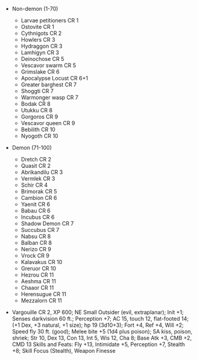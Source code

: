 - Non-demon (1-70)
  - Larvae petitioners CR 1
  - Ostovite CR 1
  - Cythnigots CR 2
  - Howlers CR 3
  - Hydraggon CR 3
  - Lamhigyn CR 3
  - Deinochose CR 5
  - Vescavor swarm CR 5
  - Grimslake CR 6
  - Apocalypse Locust CR 6+1
  - Greater barghest CR 7
  - Shoggti CR 7
  - Warmonger wasp CR 7
  - Bodak CR 8
  - Utukku CR 8
  - Gorgoros CR 9
  - Vescavor queen CR 9
  - Bebilith CR 10
  - Nyogoth CR 10
- Demon (71-100)
  - Dretch CR 2
  - Quasit CR 2
  - Abrikandilu CR 3
  - Vermlek CR 3
  - Schir CR 4
  - Brimorak CR 5
  - Cambion CR 6
  - Yaenit CR 6
  - Babau CR 6
  - Incubus CR 6
  - Shadow Demon CR 7
  - Succubus CR 7
  - Nabsu CR 8
  - Balban CR 8
  - Nerizo CR 9
  - Vrock CR 9
  - Kalavakus CR 10
  - Greruor CR 10
  - Hezrou CR 11
  - Aeshma CR 11
  - Chaaor CR 11
  - Herensugue CR 11
  - Mezzalorn CR 11
 
- Vargouille
  CR 2, XP 600; NE Small Outsider (evil, extraplanar); Init +1; Senses darkvision 60 ft.; Perception +7; AC 15, touch 12, flat-footed 14; (+1 Dex, +3 natural, +1 size); hp 19 (3d10+3); Fort +4, Ref +4, Will +2; Speed fly 30 ft. (good); Melee bite +5 (1d4 plus poison); SA kiss, poison, shriek; Str 10, Dex 13, Con 13, Int 5, Wis 12, Cha 8; Base Atk +3, CMB +2, CMD 13
  Skills and Feats: Fly +13, Intimidate +5, Perception +7, Stealth +8; Skill Focus (Stealth), Weapon Finesse

